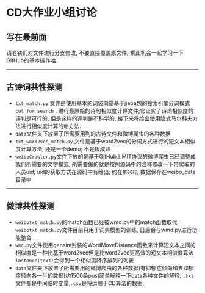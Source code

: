 # CD大作业小组讨论

## 写在最前面

请老铁们对文件进行分支修改, 不要直接覆盖原文件; 乘此机会一起学习一下GitHub的基本操作哈.

---

## 古诗词共性探测

* `txt_match.py`  文件是使用基本的词袋向量基于jieba包的搜索引擎分词模式`cut_for_search` . 进行最原始的诗句相似度计算文件;它证实了诗词相似度的评判是可行的, 但是这样的评判是不科学的, 接下来将给出使用隐式马尔科夫方法进行相似度计算的新方法.
* `data`文件夹下放置了所需要用到的古诗文件和微博爬虫的各种数据
* `txt_word2vec_match.py` 文件是基于word2vec的分词方式进行的短文本相似度计算方法, 还是一个demo; 不是很成熟
* `weiboCrawler.py`文件下放的是基于GitHub上MIT协议的微博爬虫已经调整成我们所需要的文字模式; 所需要做的就是按照源码中的注释修改一下带爬取的人员uid; uid的获取方式在源码中有给出; 约在`第80行`; 数据保存在weibo_data目录中

---

## 微博共性探测

* `weibotxt_match.py`的match函数已经被wmd.py中的match函数取代, `weibotxt_match.py`文件目前只用于词典模型的训练, 日后会与wmd.py进行功能整合
* `wmd.py`文件使用gensim封装的WordMoveDistance函数来计算短文本之间的相似度是一种比基于word2vec但是比word2vec更高效的短文本相似度算法`instance(text)`会得到一个相似度降序排列的列表
* `data`文件夹下放置了所需要用的微博爬虫的各种数据(有抑郁症倾向和五抑郁症倾向各一半的数据)约1500条post简单解释一下data各种文件的解释, `.txt`文件都是中间临时变量,`.csv`是将运用于CD算法的数据.

